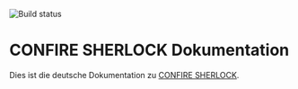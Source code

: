 ![Build status](https://ci.appveyor.com/api/projects/status/g0hay0uao7ievjdd?svg=true)

# CONFIRE SHERLOCK Dokumentation

Dies ist die deutsche Dokumentation zu [CONFIRE SHERLOCK](https://sherlock.stueber.de).
